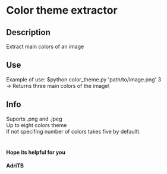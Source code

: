# Color theme extractor
## Description
Extract main colors of an image

## Use
Example of use: 
  $python color_theme.py 'path/to/image.png' 3\
  -> Returns three main colors of the image\

## Info
Suports .png and .jpeg\
Up to eight colors theme\
If not specifing number of colors takes five by default\
#
#### Hope its helpful for you
#### AdriTB



